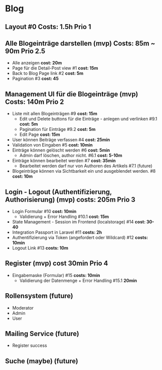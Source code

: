 # Blog
## Layout #0 Costs: 1.5h Prio 1
## Alle Blogeinträge darstellen (mvp) Costs: 85m ~ 90m Prio 2.5
- Alle anzeigen **cost: 20m**
- Page für die Detail-Post view #1 **cost: 15m**
- Back to Blog Page link #2 **cost: 5m**
- Pagination #3 **cost: 45**
## Management UI für die Blogeinträge (mvp) Costs: 140m Prio 2
- Liste mit allen Blogeinträgen #9 **cost: 15m**
    - Edit und Delete buttons für die Einträge - anlegen und verlinken #9.1 **cost: 5m**
    - Pagination für Einträge #9.2 **cost: 5m**
    - Edit Page **cost: 15m**
- User können Beiträge verfassen #4 **cost: 25min**
- Validation von Eingaben #5  **cost: 10min**
- Einträge können gelöscht werden #6 **cost: 5min**
    - Admin darf löschen, author nicht. #6.1 **cost: 5-10m**
- Einträge können bearbeitet werden #7 **cost: 35min**
    - Bearbeitet werden darf nur von Authoren des Artikels #7.1 (future)
- Blogeinträge können via Sichtbarkeit ein und ausgeblendet werden. #8 **cost: 10m**
## Login - Logout (Authentifizierung, Authorisierung) (mvp) **costs: 205m** Prio 3
- Login Formular #10 **cost: 10min**
    - Validierung + Error Handling #10.1 **cost: 15m**
- State Management - Session im Frontend (localstorage) #14 **cost: 30-40**
- Integration Passport in Laravel #11 **costs: 2h**
- Authentifizierung via Token (angefordert oder Wildcard) #12 **costs: 10min**
- Logout Link #13 **costs: 10m**
## Register (mvp) **cost 30min** Prio 4
- Eingabemaske (Formular) #15 **costs: 10min**
    - Validierung der Datenmenge + Error Handling #15.1 **20min**

## Rollensystem (future)
- Moderator
- Admin
- User 

## Mailing Service (future)
- Register success

## Suche (maybe) (future)
